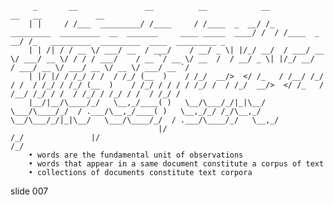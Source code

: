          _       __               __          __            __                                                           __   __            __
        | |     / /___  _________/ /____     / /____  _  __/ /_   _________  _________  __  _______     ____ _____  ____/ /  / /____  _  __/ /_   _________  _________  ____  _________ _
        | | /| / / __ \/ ___/ __  / ___/    / __/ _ \| |/_/ __/  / ___/ __ \/ ___/ __ \/ / / / ___/    / __ `/ __ \/ __  /  / __/ _ \| |/_/ __/  / ___/ __ \/ ___/ __ \/ __ \/ ___/ __ `/
        | |/ |/ / /_/ / /  / /_/ (__  )    / /_/  __/>  </ /_   / /__/ /_/ / /  / /_/ / /_/ (__  )    / /_/ / / / / /_/ /  / /_/  __/>  </ /_   / /__/ /_/ / /  / /_/ / /_/ / /  / /_/ /
        |__/|__/\____/_/   \__,_/____( )   \__/\___/_/|_|\__/   \___/\____/_/  / .___/\__,_/____( )   \__,_/_/ /_/\__,_/   \__/\___/_/|_|\__/   \___/\____/_/  / .___/\____/_/   \__,_/
                                     |/                                       /_/               |/                                                            /_/
        • words are the fundamental unit of observations
        • words that appear in a same document constitute a corpus of text
        • collections of documents constitute text corpora

















































































slide 007
